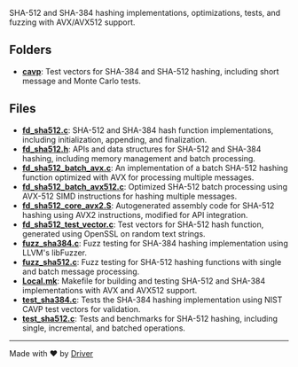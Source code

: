 <!--------------------------------------------------------------------------------->
<!-- IMPORTANT: This file is auto-generated by Driver (https://driver.ai). -------->
<!-- Manual edits may be overwritten on future commits. --------------------------->
<!--------------------------------------------------------------------------------->

SHA-512 and SHA-384 hashing implementations, optimizations, tests, and fuzzing with AVX/AVX512 support.

## Folders
- **[cavp](cavp/README.md)**: Test vectors for SHA-384 and SHA-512 hashing, including short message and Monte Carlo tests.

## Files
- **[fd_sha512.c](fd_sha512.c.md)**: SHA-512 and SHA-384 hash function implementations, including initialization, appending, and finalization.
- **[fd_sha512.h](fd_sha512.h.md)**: APIs and data structures for SHA-512 and SHA-384 hashing, including memory management and batch processing.
- **[fd_sha512_batch_avx.c](fd_sha512_batch_avx.c.md)**: An implementation of a batch SHA-512 hashing function optimized with AVX for processing multiple messages.
- **[fd_sha512_batch_avx512.c](fd_sha512_batch_avx512.c.md)**: Optimized SHA-512 batch processing using AVX-512 SIMD instructions for hashing multiple messages.
- **[fd_sha512_core_avx2.S](fd_sha512_core_avx2.S.md)**: Autogenerated assembly code for SHA-512 hashing using AVX2 instructions, modified for API integration.
- **[fd_sha512_test_vector.c](fd_sha512_test_vector.c.md)**: Test vectors for SHA-512 hash function, generated using OpenSSL on random text strings.
- **[fuzz_sha384.c](fuzz_sha384.c.md)**: Fuzz testing for SHA-384 hashing implementation using LLVM's libFuzzer.
- **[fuzz_sha512.c](fuzz_sha512.c.md)**: Fuzz testing for SHA-512 hashing functions with single and batch message processing.
- **[Local.mk](Local.mk.md)**: Makefile for building and testing SHA-512 and SHA-384 implementations with AVX and AVX512 support.
- **[test_sha384.c](test_sha384.c.md)**: Tests the SHA-384 hashing implementation using NIST CAVP test vectors for validation.
- **[test_sha512.c](test_sha512.c.md)**: Tests and benchmarks for SHA-512 hashing, including single, incremental, and batched operations.

---
Made with ❤️ by [Driver](https://www.driver.ai/)